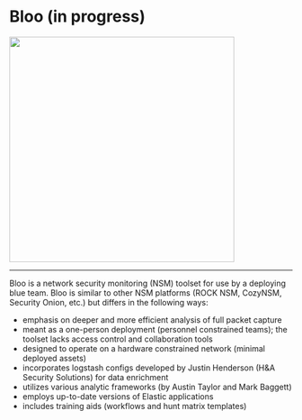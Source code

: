 
Bloo (in progress)
====

<p align="center" style="width:400px"><img src="https://github.com/Sean-Donnelly/bloo/blob/master/diagram.png" style="width:400px"></p>

---
Bloo is a network security monitoring (NSM) toolset for use by a deploying blue team.  Bloo is similar to other NSM platforms (ROCK NSM, CozyNSM, Security Onion, etc.) but differs in the following ways:
* emphasis on deeper and more efficient analysis of full packet capture
* meant as a one-person deployment (personnel constrained teams); the toolset lacks access control and collaboration tools
* designed to operate on a hardware constrained network (minimal deployed assets)
* incorporates logstash configs developed by Justin Henderson (H&A Security Solutions) for data enrichment
* utilizes various analytic frameworks (by Austin Taylor and Mark Baggett)
* employs up-to-date versions of Elastic applications
* includes training aids (workflows and hunt matrix templates) 

